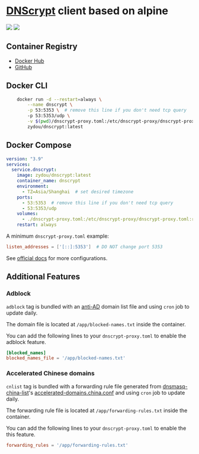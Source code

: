 # [DNScrypt](https://github.com/DNSCrypt/dnscrypt-proxy) client based on alpine

![](https://img.shields.io/docker/stars/zydou/dnscrypt.svg) ![](https://img.shields.io/docker/pulls/zydou/dnscrypt.svg)

## Container Registry

- [Docker Hub](https://hub.docker.com/r/zydou/dnscrypt)
- [GitHub](https://github.com/users/zydou/packages/container/package/dnscrypt)

## Docker CLI

```bash
    docker run -d --restart=always \
        --name dnscrypt \
        -p 53:5353 \  # remove this line if you don't need tcp query
        -p 53:5353/udp \
        -v $(pwd)/dnscrypt-proxy.toml:/etc/dnscrypt-proxy/dnscrypt-proxy.toml
        zydou/dnscrypt:latest
```

## Docker Compose

```yml
version: "3.9"
services:
  service.dnscrypt:
    image: zydou/dnscrypt:latest
    container_name: dnscrypt
    environment:
      - TZ=Asia/Shanghai  # set desired timezone
    ports:
      - 53:5353  # remove this line if you don't need tcp query
      - 53:5353/udp
    volumes:
      - ./dnscrypt-proxy.toml:/etc/dnscrypt-proxy/dnscrypt-proxy.toml:ro
    restart: always
```

A minimum `dnscrypt-proxy.toml` example:

```toml
listen_addresses = ['[::]:5353']  # DO NOT change port 5353
```

See [official docs](https://github.com/DNSCrypt/dnscrypt-proxy/blob/master/dnscrypt-proxy/example-dnscrypt-proxy.toml) for more configurations.

## Additional Features

### Adblock

`adblock` tag is bundled with an [anti-AD](https://github.com/privacy-protection-tools/anti-AD) domain list file and using `cron` job to update daily.

The domain file is located at `/app/blocked-names.txt` inside the container.

You can add the following lines to your `dnscrypt-proxy.toml` to enable the adblock feature.

```toml
[blocked_names]
blocked_names_file = '/app/blocked-names.txt'
```

### Accelerated Chinese domains

`cnlist` tag is bundled with a forwarding rule file generated from [dnsmasq-china-list](https://github.com/felixonmars/dnsmasq-china-list)'s [accelerated-domains.china.conf](https://github.com/felixonmars/dnsmasq-china-list/blob/master/accelerated-domains.china.conf) and using `cron` job to update daily.

The forwarding rule file is located at `/app/forwarding-rules.txt` inside the container.

You can add the following lines to your `dnscrypt-proxy.toml` to enable the this feature.

```toml
forwarding_rules = '/app/forwarding-rules.txt'
```
